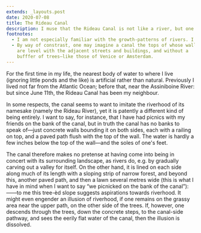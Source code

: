 ```yaml
---
extends: _layouts.post
date: 2020-07-08
title: The Rideau Canal
description: I muse that the Rideau Canal is not like a river, but one senses it wants to be like a river. This makes me uneasy.
footnotes:
  - I am not especially familiar with the growth-patterns of rivers. I believe some river valleys were created by glaciers.
  - By way of constrast, one may imagine a canal the tops of whose walls
    are level with the adjacent streets and buildings, and without a
    bufffer of trees—like those of Venice or Amsterdam.
---
```


For the first time in my life, the nearest body of water to where
I live (ignoring little ponds and the like) is artificial rather than natural.<!-- FOLD -->
Previously I lived not far from the Atlantic Ocean; before that, near the Assiniboine
River: but since <time datetime="2020-06-11">June 11th</time>, the Rideau Canal
has been my neighbour.

In some respects, the canal seems to want to
imitate the riverhood of its namesake (namely the Rideau River), yet it is patently a
different kind of being entirely. I want to say, for instance, that I have had picnics with
my friends on the bank of the canal, but in truth the
canal has no banks to speak of—just concrete walls bounding it on both sides, each with a
railing on top, and a paved path flush with the top of the wall.
The water is hardly a few inches below the top of the wall—and the soles of one's feet.

The canal therefore makes no pretense at having come into being in
concert with its surrounding landscape, as rivers do, e.g. by
gradually carving out a valley for itself.<!--% note 1 %--> On the other hand, it is lined on
each side
along much of its length with a sloping strip of narrow forest,
and beyond this, another paved path, and then a lawn several metres wide (this is what I have in mind when I want to say “we picnicked on the
bank of the canal”):——to me this tree-èd slope suggests aspirations towards
riverhood.
It might even engender an illusion of riverhood, if one remains on the grassy area near the
upper path, on the other side of the trees. If, however, one
descends through the trees, down the concrete steps, to the canal-side
pathway, and sees the eerily flat water of the canal, then the illusion
is dissolved.
